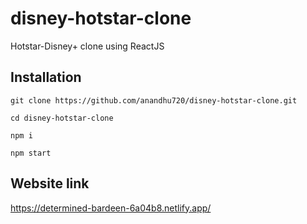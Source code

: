 # disney-hotstar-clone

Hotstar-Disney+ clone using ReactJS

## Installation

```
git clone https://github.com/anandhu720/disney-hotstar-clone.git

cd disney-hotstar-clone

npm i

npm start

```

## Website link

https://determined-bardeen-6a04b8.netlify.app/

